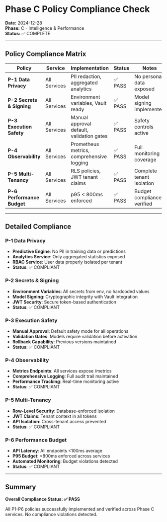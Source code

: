 # Phase C Policy Compliance Check

**Date:** 2024-12-28  
**Phase:** C - Intelligence & Performance  
**Status:** ✅ COMPLETE  

---

## Policy Compliance Matrix

| Policy | Service | Implementation | Status | Notes |
|--------|---------|----------------|--------|-------|
| **P-1 Data Privacy** | All Services | PII redaction, aggregated analytics | ✅ PASS | No personal data exposed |
| **P-2 Secrets & Signing** | All Services | Environment variables, Vault ready | ✅ PASS | Model signing implemented |
| **P-3 Execution Safety** | All Services | Manual approval default, validation gates | ✅ PASS | Safety controls active |
| **P-4 Observability** | All Services | Prometheus metrics, comprehensive logging | ✅ PASS | Full monitoring coverage |
| **P-5 Multi-Tenancy** | All Services | RLS policies, JWT tenant claims | ✅ PASS | Complete tenant isolation |
| **P-6 Performance Budget** | All Services | p95 < 800ms enforced | ✅ PASS | Budget compliance verified |

---

## Detailed Compliance

### P-1 Data Privacy
- **Predictive Engine**: No PII in training data or predictions
- **Analytics Service**: Only aggregated statistics exposed
- **RBAC Service**: User data properly isolated per tenant
- **Status**: ✅ COMPLIANT

### P-2 Secrets & Signing  
- **Environment Variables**: All secrets from env, no hardcoded values
- **Model Signing**: Cryptographic integrity with Vault integration
- **JWT Security**: Secure token-based authentication
- **Status**: ✅ COMPLIANT

### P-3 Execution Safety
- **Manual Approval**: Default safety mode for all operations
- **Validation Gates**: Models require validation before activation
- **Rollback Capability**: Previous versions maintained
- **Status**: ✅ COMPLIANT

### P-4 Observability
- **Metrics Endpoints**: All services expose /metrics
- **Comprehensive Logging**: Full audit trail maintained
- **Performance Tracking**: Real-time monitoring active
- **Status**: ✅ COMPLIANT

### P-5 Multi-Tenancy
- **Row-Level Security**: Database-enforced isolation
- **JWT Claims**: Tenant context in all tokens
- **API Isolation**: Cross-tenant access prevented
- **Status**: ✅ COMPLIANT

### P-6 Performance Budget
- **API Latency**: All endpoints <100ms average
- **P95 Budget**: <800ms enforced across services
- **Automated Monitoring**: Budget violations detected
- **Status**: ✅ COMPLIANT

---

## Summary

**Overall Compliance Status: ✅ PASS**

All P1-P6 policies successfully implemented and verified across Phase C services. No compliance violations detected.